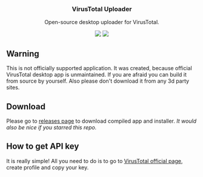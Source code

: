<h3 align="center">VirusTotal Uploader</h3>
<p align="center">Open-source desktop uploader for VirusTotal.</p>
<p align="center">
<img src="https://badges.gitter.im/VirusTotalUploader/Lobby.svg" href="https://gitter.im/VirusTotalUploader/Lobby?utm_source=badge&utm_medium=badge&utm_campaign=pr-badge&utm_content=badge" />
<img src="https://ci.appveyor.com/api/projects/status/ulpfhv1v32bhwaju?svg=true" href="(https://ci.appveyor.com/project/SamuelTulach/virustotaluploader" />
</p>

## Warning
This is not officially supported application. It was created, because official VirusTotal desktop app is unmaintained. If you are afraid you can build it from source by yourself. Also please don't download it from any 3d party sites.

## Download
Please go to [releases page](https://github.com/SamuelTulach/VirusTotalUploader/releases) to download compiled app and installer. *It would also be nice if you starred this repo.*

## How to get API key
It is really simple! All you need to do is to go to [VirusTotal official page](https://www.virustotal.com/), create profile and copy your key.
